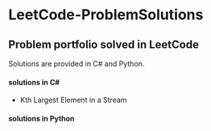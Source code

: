 # LeetCode-ProblemSolutions
## Problem portfolio solved in LeetCode

Solutions are provided in C# and Python.

#### solutions in C#
- Kth Largest Element in a Stream

#### solutions in Python
